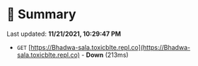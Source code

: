 # 📖 Summary
Last updated: **11/21/2021, 10:29:47 PM**

- `GET` [https://Bhadwa-sala.toxicblte.repl.co](https://Bhadwa-sala.toxicblte.repl.co) - **Down** (213ms)
